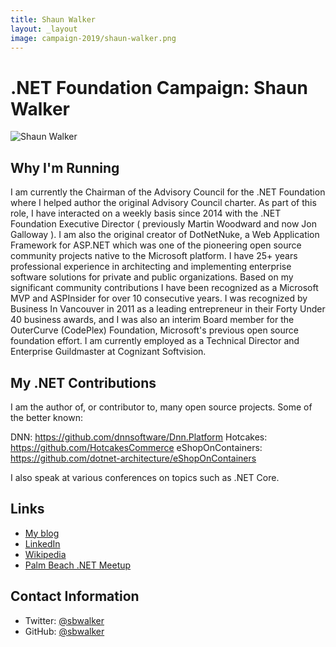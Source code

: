 ```yaml
---
title: Shaun Walker
layout: _layout
image: campaign-2019/shaun-walker.png
---
```


# .NET Foundation Campaign: Shaun Walker

![Shaun Walker](campaign-2019/shaun-walker.png)

## Why I'm Running
I am currently the Chairman of the Advisory Council for the .NET Foundation where I helped author the original Advisory Council charter. As part of this role, I have interacted on a weekly basis since 2014 with the .NET Foundation Executive Director ( previously Martin Woodward and now Jon Galloway ). I am also the original creator of DotNetNuke, a Web Application Framework for ASP.NET which was one of the pioneering open source community projects native to the Microsoft platform. I have 25+ years professional experience in architecting and implementing enterprise software solutions for private and public organizations. Based on my significant community contributions I have been recognized as a Microsoft MVP and ASPInsider for over 10 consecutive years. I was recognized by Business In Vancouver in 2011 as a leading entrepreneur in their Forty Under 40 business awards, and I was also an interim Board member for the OuterCurve (CodePlex) Foundation, Microsoft's previous open source foundation effort. I am currently employed as a Technical Director and Enterprise Guildmaster at Cognizant Softvision.

## My .NET Contributions
I am the author of, or contributor to, many open source projects. Some of the better known:

DNN: https://github.com/dnnsoftware/Dnn.Platform
Hotcakes: https://github.com/HotcakesCommerce
eShopOnContainers: https://github.com/dotnet-architecture/eShopOnContainers

I also speak at various conferences on topics such as .NET Core.

## Links
* [My blog](https://www.siliqon.com/)
* [LinkedIn](https://www.linkedin.com/in/shaunbrucewalker/)
* [Wikipedia](https://en.wikipedia.org/wiki/Shaun_Walker_(software_developer))
* [Palm Beach .NET Meetup](https://www.meetup.com/Palm-Beach-NET-Meetup)

## Contact Information
* Twitter: [@sbwalker](https://twitter.com/sbwalker)
* GitHub: [@sbwalker](https://github.com/sbwalker)
